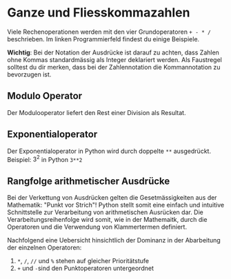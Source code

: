 # Ganze und Fliesskommazahlen

Viele Rechenoperationen werden mit den vier Grundoperatoren `+ - * /` beschrieben. 
Im linken Programmierfeld findest du einige Beispiele.

**Wichtig**: Bei der Notation der Ausdrücke ist darauf zu achten, dass Zahlen ohne Kommas standardmässig
als Integer deklariert werden. Als Faustregel solltest du dir merken, dass bei der Zahlennotation 
die Kommannotation zu bevorzugen ist. 

## Modulo Operator
Der Modulooperator liefert den Rest einer Division als Resultat.

## Exponentialoperator
Der Exponentialoperator in Python wird durch doppelte `**` ausgedrückt.  
Beispiel: $3^2$ in Python `3**2`

## Rangfolge arithmetischer Ausdrücke
Bei der Verkettung von Ausdrücken gelten die Gesetmässigkeiten aus der Mathematik: "Punkt vor Strich"!
Python stellt somit eine einfach und intuitive Schnittstelle zur Verarbeitung von arithmetischen Ausrücken dar.
Die Verarbeitungsreihenfolge wird somit, wie in der Mathemaitk, durch die Operatoren und die Verwendung von
Klammertermen definiert.

Nachfolgend eine Uebersicht hinsichtlich der Dominanz in der Abarbeitung der einzelnen Operatoren:
1. `*`, `/`, `//` und `%` stehen auf gleicher Prioritätstufe
2. `+` und `-`sind den Punktoperatoren untergeordnet

